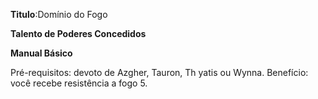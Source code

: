 **Titulo**:Domínio do Fogo

**Talento de Poderes Concedidos**

**Manual Básico**

 Pré-requisitos: devoto de Azgher, Tauron, Th yatis ou Wynna. Benefício: você recebe resistência a fogo 5.